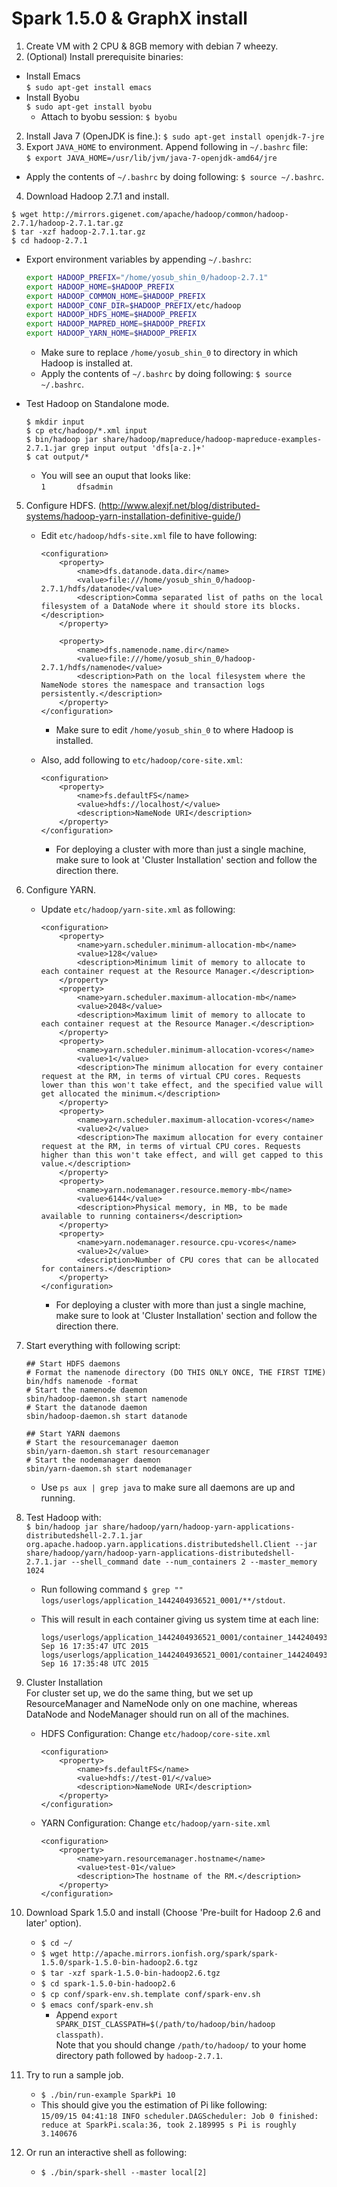 # Spark 1.5.0 & GraphX install

1. Create VM with 2 CPU & 8GB memory with debian 7 wheezy.
2. (Optional) Install prerequisite binaries:
  * Install Emacs  
      `$ sudo apt-get install emacs`
  * Install Byobu  
      `$ sudo apt-get install byobu`
      * Attach to byobu session: `$ byobu`
2. Install Java 7 (OpenJDK is fine.):
  `$ sudo apt-get install openjdk-7-jre`
3. Export `JAVA_HOME` to environment. Append following in `~/.bashrc` file:  
  `$ export JAVA_HOME=/usr/lib/jvm/java-7-openjdk-amd64/jre` 
  * Apply the contents of `~/.bashrc` by doing following: `$ source ~/.bashrc`.
4. Download Hadoop 2.7.1 and install.

  ```
  $ wget http://mirrors.gigenet.com/apache/hadoop/common/hadoop-2.7.1/hadoop-2.7.1.tar.gz  
  $ tar -xzf hadoop-2.7.1.tar.gz
  $ cd hadoop-2.7.1
  ```
  * Export environment variables by appending `~/.bashrc`:   
  
      ```bash
      export HADOOP_PREFIX="/home/yosub_shin_0/hadoop-2.7.1"
      export HADOOP_HOME=$HADOOP_PREFIX
      export HADOOP_COMMON_HOME=$HADOOP_PREFIX
      export HADOOP_CONF_DIR=$HADOOP_PREFIX/etc/hadoop
      export HADOOP_HDFS_HOME=$HADOOP_PREFIX
      export HADOOP_MAPRED_HOME=$HADOOP_PREFIX
      export HADOOP_YARN_HOME=$HADOOP_PREFIX
      ```   
      * Make sure to replace `/home/yosub_shin_0` to directory in which Hadoop is installed at.
      * Apply the contents of `~/.bashrc` by doing following: `$ source ~/.bashrc`.
  * Test Hadoop on Standalone mode.
  
      ```
      $ mkdir input
      $ cp etc/hadoop/*.xml input
      $ bin/hadoop jar share/hadoop/mapreduce/hadoop-mapreduce-examples-2.7.1.jar grep input output 'dfs[a-z.]+'
      $ cat output/*
      ```
      * You will see an ouput that looks like:  
      `1       dfsadmin`
      
5. Configure HDFS. (http://www.alexjf.net/blog/distributed-systems/hadoop-yarn-installation-definitive-guide/)
    * Edit `etc/hadoop/hdfs-site.xml` file to have following:
    
        ```
        <configuration>
            <property>
                <name>dfs.datanode.data.dir</name>
                <value>file:///home/yosub_shin_0/hadoop-2.7.1/hdfs/datanode</value>
                <description>Comma separated list of paths on the local filesystem of a DataNode where it should store its blocks.</description>
            </property>
        
            <property>
                <name>dfs.namenode.name.dir</name>
                <value>file:///home/yosub_shin_0/hadoop-2.7.1/hdfs/namenode</value>
                <description>Path on the local filesystem where the NameNode stores the namespace and transaction logs persistently.</description>
            </property>
        </configuration>
        ```
        * Make sure to edit `/home/yosub_shin_0` to where Hadoop is installed.
    * Also, add following to `etc/hadoop/core-site.xml`:
    
        ```
        <configuration>
            <property>
                <name>fs.defaultFS</name>
                <value>hdfs://localhost/</value>
                <description>NameNode URI</description>
            </property>
        </configuration>
        ```
        * For deploying a cluster with more than just a single machine, make sure to look at 'Cluster Installation' section and follow the direction there.
        
6. Configure YARN.
    * Update `etc/hadoop/yarn-site.xml` as following:
    
        ```
        <configuration>
            <property>
                <name>yarn.scheduler.minimum-allocation-mb</name>
                <value>128</value>
                <description>Minimum limit of memory to allocate to each container request at the Resource Manager.</description>
            </property>
            <property>
                <name>yarn.scheduler.maximum-allocation-mb</name>
                <value>2048</value>
                <description>Maximum limit of memory to allocate to each container request at the Resource Manager.</description>
            </property>
            <property>
                <name>yarn.scheduler.minimum-allocation-vcores</name>
                <value>1</value>
                <description>The minimum allocation for every container request at the RM, in terms of virtual CPU cores. Requests lower than this won't take effect, and the specified value will get allocated the minimum.</description>
            </property>
            <property>
                <name>yarn.scheduler.maximum-allocation-vcores</name>
                <value>2</value>
                <description>The maximum allocation for every container request at the RM, in terms of virtual CPU cores. Requests higher than this won't take effect, and will get capped to this value.</description>
            </property>
            <property>
                <name>yarn.nodemanager.resource.memory-mb</name>
                <value>6144</value>
                <description>Physical memory, in MB, to be made available to running containers</description>
            </property>
            <property>
                <name>yarn.nodemanager.resource.cpu-vcores</name>
                <value>2</value>
                <description>Number of CPU cores that can be allocated for containers.</description>
            </property>
        </configuration>
        ```
        * For deploying a cluster with more than just a single machine, make sure to look at 'Cluster Installation' section and follow the direction there.
        
7. Start everything with following script:

    ```
    ## Start HDFS daemons
    # Format the namenode directory (DO THIS ONLY ONCE, THE FIRST TIME)
    bin/hdfs namenode -format
    # Start the namenode daemon
    sbin/hadoop-daemon.sh start namenode
    # Start the datanode daemon
    sbin/hadoop-daemon.sh start datanode
    
    ## Start YARN daemons
    # Start the resourcemanager daemon
    sbin/yarn-daemon.sh start resourcemanager
    # Start the nodemanager daemon
    sbin/yarn-daemon.sh start nodemanager
    ```
    * Use `ps aux | grep java` to make sure all daemons are up and running.
    
8. Test Hadoop with:  
  `$ bin/hadoop jar share/hadoop/yarn/hadoop-yarn-applications-distributedshell-2.7.1.jar org.apache.hadoop.yarn.applications.distributedshell.Client --jar share/hadoop/yarn/hadoop-yarn-applications-distributedshell-2.7.1.jar --shell_command date --num_containers 2 --master_memory 1024`
    * Run following command `$ grep "" logs/userlogs/application_1442404936521_0001/**/stdout`.
    * This will result in each container giving us system time at each line:
    
        ```
        logs/userlogs/application_1442404936521_0001/container_1442404936521_0001_01_000002/stdout:Wed Sep 16 17:35:47 UTC 2015
        logs/userlogs/application_1442404936521_0001/container_1442404936521_0001_01_000003/stdout:Wed Sep 16 17:35:48 UTC 2015

9. Cluster Installation  
For cluster set up, we do the same thing, but we set up ResourceManager and NameNode only on one machine, whereas DataNode and NodeManager should run on all of the machines.
    * HDFS Configuration: Change `etc/hadoop/core-site.xml`
    
        ```
        <configuration>
            <property>
                <name>fs.defaultFS</name>
                <value>hdfs://test-01/</value>
                <description>NameNode URI</description>
            </property>
        </configuration>
        ```
    * YARN Configuration: Change `etc/hadoop/yarn-site.xml`

        ```
        <configuration>
            <property>
                <name>yarn.resourcemanager.hostname</name>
                <value>test-01</value>
                <description>The hostname of the RM.</description>
            </property>
        </configuration>
        ```


6. Download Spark 1.5.0 and install (Choose 'Pre-built for Hadoop 2.6 and later' option).
    * `$ cd ~/`
    * `$ wget http://apache.mirrors.ionfish.org/spark/spark-1.5.0/spark-1.5.0-bin-hadoop2.6.tgz`
    * `$ tar -xzf spark-1.5.0-bin-hadoop2.6.tgz`
    * `$ cd spark-1.5.0-bin-hadoop2.6`
    * `$ cp conf/spark-env.sh.template conf/spark-env.sh`
    * `$ emacs conf/spark-env.sh`
        * Append `export SPARK_DIST_CLASSPATH=$(/path/to/hadoop/bin/hadoop classpath)`.  
            Note that you should change `/path/to/hadoop/` to your home directory path followed by `hadoop-2.7.1`.
7. Try to run a sample job.
    * `$ ./bin/run-example SparkPi 10`
    * This should give you the estimation of Pi like following:  
        `15/09/15 04:41:18 INFO scheduler.DAGScheduler: Job 0 finished: reduce at SparkPi.scala:36, took 2.189995 s
Pi is roughly 3.140676`
8. Or run an interactive shell as following:
    * `$ ./bin/spark-shell --master local[2]`
        
        
